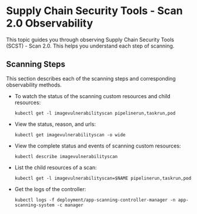 # Supply Chain Security Tools - Scan 2.0 Observability

This topic guides you through observing Supply Chain Security Tools (SCST) - Scan 2.0. This helps you understand each step of scanning.

## <a id="steps"></a> Scanning Steps

This section describes each of the scanning steps and corresponding observability methods.

- To watch the status of the scanning custom resources and child resources:

    ```console
    kubectl get -l imagevulnerabilityscan pipelinerun,taskrun,pod
    ```

- View the status, reason, and urls:

    ```console
    kubectl get imagevulnerabilityscan -o wide
    ```

- View the complete status and events of scanning custom resources:

    ```console
    kubectl describe imagevulnerabilityscan
    ```

- List the child resources of a scan:

    ```console
    kubectl get -l imagevulnerabilityscan=$NAME pipelinerun,taskrun,pod
    ```

- Get the logs of the controller:

    ```console
    kubectl logs -f deployment/app-scanning-controller-manager -n app-scanning-system -c manager
    ```